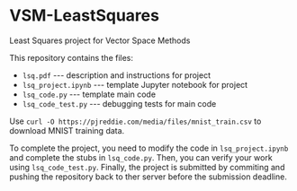 # VSM-LeastSquares
Least Squares project for Vector Space Methods

This repository contains the files:

- ``lsq.pdf`` --- description and instructions for project
- ``lsq_project.ipynb`` --- template Jupyter notebook for project
- ``lsq_code.py`` --- template main code
- ``lsq_code_test.py`` --- debugging tests for main code

Use ``curl -O https://pjreddie.com/media/files/mnist_train.csv`` to download MNIST training data.

To complete the project, you need to modify the code in ``lsq_project.ipynb`` and complete the stubs in ``lsq_code.py``.
Then, you can verify your work using ``lsq_code_test.py``.
Finally, the project is submitted by commiting and pushing the repository back to ther server before the submission deadline.
